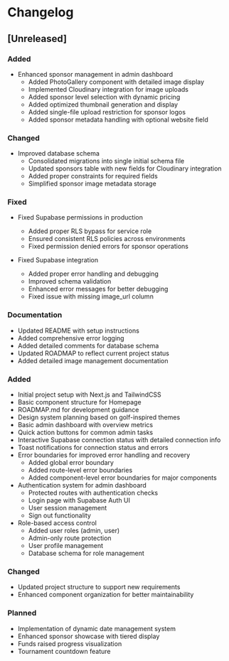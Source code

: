 # Changelog

## [Unreleased]

### Added
- Enhanced sponsor management in admin dashboard
  * Added PhotoGallery component with detailed image display
  * Implemented Cloudinary integration for image uploads
  * Added sponsor level selection with dynamic pricing
  * Added optimized thumbnail generation and display
  * Added single-file upload restriction for sponsor logos
  * Added sponsor metadata handling with optional website field

### Changed
- Improved database schema
  * Consolidated migrations into single initial schema file
  * Updated sponsors table with new fields for Cloudinary integration
  * Added proper constraints for required fields
  * Simplified sponsor image metadata storage

### Fixed
- Fixed Supabase permissions in production
  * Added proper RLS bypass for service role
  * Ensured consistent RLS policies across environments
  * Fixed permission denied errors for sponsor operations

- Fixed Supabase integration
  * Added proper error handling and debugging
  * Improved schema validation
  * Enhanced error messages for better debugging
  * Fixed issue with missing image_url column

### Documentation
- Updated README with setup instructions
- Added comprehensive error logging
- Added detailed comments for database schema
- Updated ROADMAP to reflect current project status
- Added detailed image management documentation

### Added
- Initial project setup with Next.js and TailwindCSS
- Basic component structure for Homepage
- ROADMAP.md for development guidance
- Design system planning based on golf-inspired themes
- Basic admin dashboard with overview metrics
- Quick action buttons for common admin tasks
- Interactive Supabase connection status with detailed connection info
- Toast notifications for connection status and errors
- Error boundaries for improved error handling and recovery
  - Added global error boundary
  - Added route-level error boundaries
  - Added component-level error boundaries for major components
- Authentication system for admin dashboard
  - Protected routes with authentication checks
  - Login page with Supabase Auth UI
  - User session management
  - Sign out functionality
- Role-based access control
  - Added user roles (admin, user)
  - Admin-only route protection
  - User profile management
  - Database schema for role management

### Changed
- Updated project structure to support new requirements
- Enhanced component organization for better maintainability

### Planned
- Implementation of dynamic date management system
- Enhanced sponsor showcase with tiered display
- Funds raised progress visualization
- Tournament countdown feature

